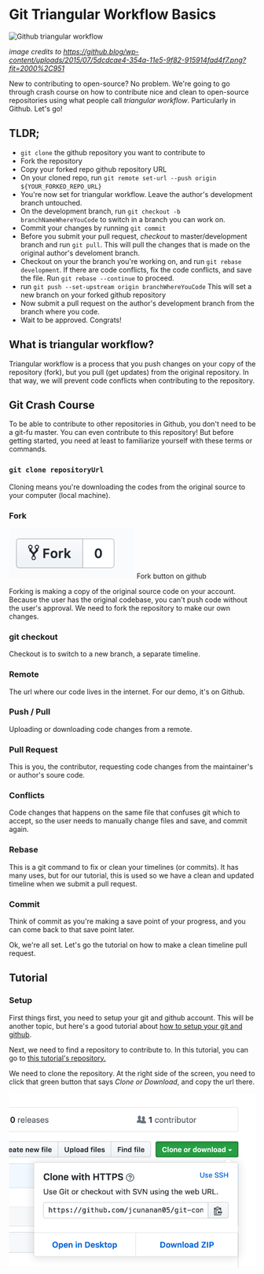 # Git Triangular Workflow Basics

![Github triangular workflow](https://github.blog/wp-content/uploads/2015/07/5dcdcae4-354a-11e5-9f82-915914fad4f7.png?fit=2000%2C951)

_image credits to https://github.blog/wp-content/uploads/2015/07/5dcdcae4-354a-11e5-9f82-915914fad4f7.png?fit=2000%2C951_

New to contributing to open-source? No problem. We're going to go through crash course on how to contribute nice and clean to open-source repositories using what people call _triangular workflow_. Particularly in Github. Let's go!

## TLDR;

- `git clone` the github repository you want to contribute to
- Fork the repository
- Copy your forked repo github repository URL
- On your cloned repo, run `git remote set-url --push origin ${YOUR_FORKED_REPO_URL}`
- You're now set for triangular workflow. Leave the author's development branch untouched.
- On the development branch, run `git checkout -b branchNameWhereYouCode` to switch in a branch you can work on.
- Commit your changes by running `git commit`
- Before you submit your pull request, _checkout_ to master/development branch and run `git pull`. This will pull the changes that is made on the original author's develoment branch.
- Checkout on your the branch you're working on, and run `git rebase development`. If there are code conflicts, fix the code conflicts, and save the file. Run `git rebase --continue` to proceed.
- run `git push --set-upstream origin branchWhereYouCode` This will set a new branch on your forked github repository
- Now submit a pull request on the author's development branch from the branch where you code.
- Wait to be approved. Congrats!

## What is triangular workflow?

Triangular workflow is a process that you push changes on your copy of the repository (fork), but you pull (get updates) from the original repository. In that way, we will prevent code conflicts when contributing to the repository.

## Git Crash Course

To be able to contribute to other repositories in Github, you don't need to be a git-fu master. You can even contribute to this repository! But before getting started, you need at least to familiarize yourself with these terms or commands.

### `git clone repositoryUrl`

Cloning means you're downloading the codes from the original source to your computer (local machine).

### Fork

![Fork Button](images/fork.png)
Fork button on github

Forking is making a copy of the original source code on your account. Because the user has the original codebase, you can't push code without the user's approval. We need to fork the repository to make our own changes.

### git checkout

Checkout is to switch to a new branch, a separate timeline.

### Remote

The url where our code lives in the internet. For our demo, it's on Github.

### Push / Pull

Uploading or downloading code changes from a remote.

### Pull Request

This is you, the contributor, requesting code changes from the maintainer's or author's soure code.

### Conflicts

Code changes that happens on the same file that confuses git which to accept, so the user needs to manually change files and save, and commit again.

### Rebase

This is a git command to fix or clean your timelines (or commits). It has many uses, but for our tutorial, this is used so we have a clean and updated timeline when we submit a pull request.

### Commit

Think of commit as you're making a save point of your progress, and you can come back to that save point later.

Ok, we're all set. Let's go the tutorial on how to make a clean timeline pull request.

## Tutorial

### Setup

First things first, you need to setup your git and github account. This will be another topic, but here's a good tutorial about [how to setup your git and github](https://kbroman.org/github_tutorial/pages/first_time.html).

Next, we need to find a repository to contribute to. In this tutorial, you can go to [this tutorial's repository.](https://github.com/jcunanan05/git-contributing-basics)

We need to clone the repository. At the right side of the screen, you need to click that green button that says _Clone or Download_, and copy the url there.

![Clone or download button](images/clone-button.png)
